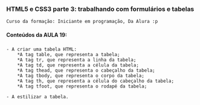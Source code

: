 ### HTML5 e CSS3 parte 3: trabalhando com formulários e tabelas
    Curso da formação: Iniciante em programação, Da Alura :p

#### Conteúdos da AULA 19:

###
    - A criar uma tabela HTML:
        *A tag table, que representa a tabela;
        *A tag tr, que representa a linha da tabela;
        *A tag td, que representa a célula da tabela;
        *A tag thead, que representa o cabeçalho da tabela;
        *A tag tbody, que representa o corpo da tabela;
        *A tag th, que representa a célula do cabeçalho da tabela;
        *A tag tfoot, que representa o rodapé da tabela;

    - A estilizar a tabela.
